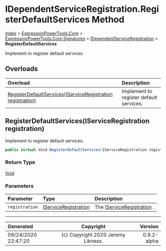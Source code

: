 ﻿# IDependentServiceRegistration.RegisterDefaultServices Method

[Index](../index.md) > [ExpressionPowerTools.Core](ExpressionPowerTools.Core.a.md) > [ExpressionPowerTools.Core.Signatures](ExpressionPowerTools.Core.Signatures.n.md) > [IDependentServiceRegistration](ExpressionPowerTools.Core.Signatures.IDependentServiceRegistration.i.md) > **RegisterDefaultServices**

Implement to register default services.

## Overloads

| Overload | Description |
| :-- | :-- |
| [RegisterDefaultServices(IServiceRegistration registration)](#registerdefaultservicesiserviceregistration-registration) | Implement to register default services. |
## RegisterDefaultServices(IServiceRegistration registration)

Implement to register default services.

```csharp
public virtual Void RegisterDefaultServices(IServiceRegistration registration)
```

### Return Type

 [Void](https://docs.microsoft.com/dotnet/api/system.void) 

### Parameters

| Parameter | Type | Description |
| :-- | :-- | :-- |
| `registration` | [IServiceRegistration](ExpressionPowerTools.Core.Signatures.IServiceRegistration.i.md) | The [IServiceRegistration](ExpressionPowerTools.Core.Signatures.IServiceRegistration.i.md) . |



---

| Generated | Copyright | Version |
| :-- | :-: | --: |
| 09/24/2020 22:47:20 | (c) Copyright 2020 Jeremy Likness. | 0.9.2-alpha |
